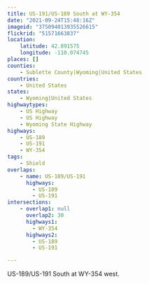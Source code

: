 ```yaml
---
title: US-191/US-189 South at WY-354
date: "2021-09-24T15:48:16Z"
imageid: "375094013935526615"
flickrid: "51571663837"
location:
    latitude: 42.891575
    longitude: -110.074745
places: []
counties:
    - Sublette County|Wyoming|United States
countries:
    - United States
states:
    - Wyoming|United States
highwaytypes:
    - US Highway
    - US Highway
    - Wyoming State Highway
highways:
    - US-189
    - US-191
    - WY-354
tags:
    - Shield
overlaps:
    - name: US-189/US-191
      highways:
        - US-189
        - US-191
intersections:
    - overlap1: null
      overlap2: 30
      highways1:
        - WY-354
      highways2:
        - US-189
        - US-191

---
```

US-189/US-191 South at WY-354 west.